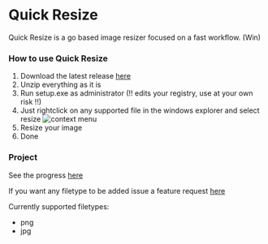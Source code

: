 # Quick Resize

Quick Resize is a go based image resizer focused on a fast workflow. (Win)

### How to use Quick Resize

1. Download the latest release [here](https://github.com/juliscrazy/Quick-Resize/releases)
2. Unzip everything as it is
3. Run setup.exe as administrator (!! edits your registry, use at your own risk !!)
4. Just rightclick on any supported file in the windows explorer and select resize
![context menu](https://i.imgur.com/MxrLbjd.png)
5. Resize your image
6. Done

### Project

See the progress [here](https://github.com/juliscrazy/Quick-Resize/projects/1)

If you want any filetype to be added issue a feature request [here](https://github.com/juliscrazy/Quick-Resize/issues/new/choose)

Currently supported filetypes: 

- png
- jpg
